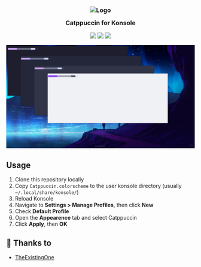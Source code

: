 <h3 align="center">
	<img src="https://raw.githubusercontent.com/catppuccin/catppuccin/dev/assets/logos/exports/1544x1544_circle.png" width="100" alt="Logo"/><br/>
	<img src="https://raw.githubusercontent.com/catppuccin/catppuccin/dev/assets/misc/transparent.png" height="30" width="0px"/>
	Catppuccin for Konsole
	<img src="https://raw.githubusercontent.com/catppuccin/catppuccin/dev/assets/misc/transparent.png" height="30" width="0px"/>
</h3>

<p align="center">
    <a href="https://github.com/catppuccin/konsole/stargazers"><img src="https://img.shields.io/github/stars/catppuccin/konsole?colorA=1e1e28&colorB=c9cbff&style=for-the-badge&logo=starship style=for-the-badge"></a>
    <a href="https://github.com/catppuccin/konsole/issues"><img src="https://img.shields.io/github/issues/catppuccin/konsole?colorA=1e1e28&colorB=f7be95&style=for-the-badge"></a>
    <a href="https://github.com/catppuccin/konsole/contributors"><img src="https://img.shields.io/github/contributors/catppuccin/konsole?colorA=1e1e28&colorB=b1e1a6&style=for-the-badge"></a>
</p>

<p align="center">
  <img src="https://raw.githubusercontent.com/TheExistingOne/catppuccin-konsole/main/assets/konsole.png"/>
</p>

## Usage

1. Clone this repository locally
2. Copy `Catppuccin.colorscheme` to the user konsole directory (usually `~/.local/share/konsole/`)
3. Reload Konsole
4. Navigate to **Settings > Manage Profiles**, then click **New**
5. Check **Default Profile**
6. Open the **Appearence** tab and select Catppuccin
7. Click **Apply**, then **OK**

## 💝 Thanks to

- [TheExistingOne](https://github.com/TheExistingOne)
